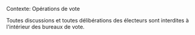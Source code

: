 Contexte: Opérations de vote

Toutes discussions et toutes délibérations des électeurs sont interdites à l'intérieur des bureaux de vote.